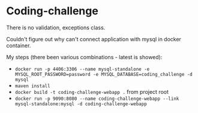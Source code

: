 # Coding-challenge

There is no validation, exceptions class.

Couldn't figure out why can't connect application with mysql in docker container.

My steps (there been various combinations - latest is showed):
* `docker run -p 4406:3306 --name mysql-standalone -e MYSQL_ROOT_PASSWORD=password -e MYSQL_DATABASE=coding_challenge -d mysql` 
* `maven install`
* `docker build -t coding-challenge-webapp .` from project root
* `docker run -p 9090:8080 --name coding-challenge-webapp --link mysql-standalone:mysql -d coding-challenge-webapp`

